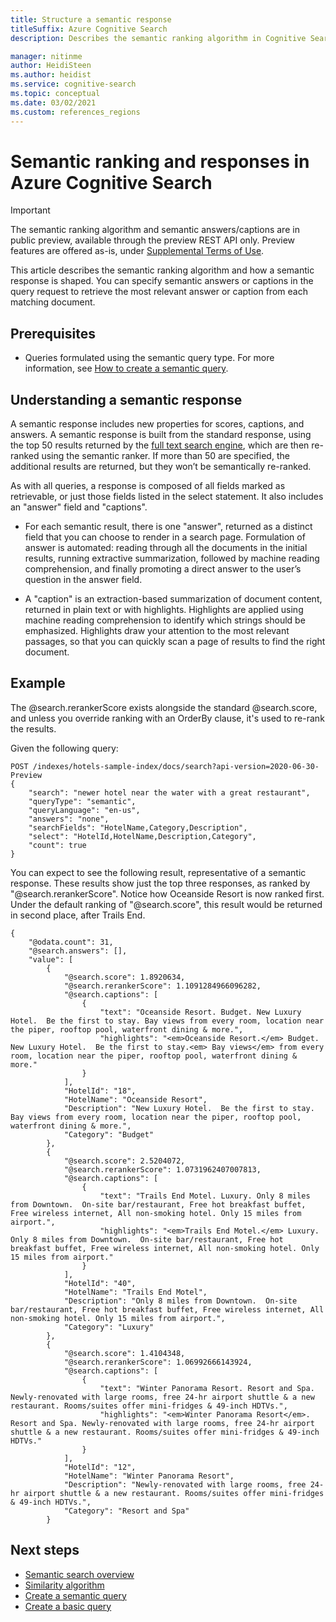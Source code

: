 ```yaml
---
title: Structure a semantic response
titleSuffix: Azure Cognitive Search
description: Describes the semantic ranking algorithm in Cognitive Search and how to structure 'semantic answers' and 'semantic captions' from a result set.

manager: nitinme
author: HeidiSteen
ms.author: heidist
ms.service: cognitive-search
ms.topic: conceptual
ms.date: 03/02/2021
ms.custom: references_regions
---
```


# Semantic ranking and responses in Azure Cognitive Search

> [!IMPORTANT]
> The semantic ranking algorithm and semantic answers/captions are in public preview, available through the preview REST API only. Preview features are offered as-is, under [Supplemental Terms of Use](https://azure.microsoft.com/support/legal/preview-supplemental-terms/).

This article describes the semantic ranking algorithm and how a semantic response is shaped. You can specify semantic answers or captions in the query request to retrieve the most relevant answer or caption from each matching document.

## Prerequisites

+ Queries formulated using the semantic query type. For more information, see [How to create a semantic query](semantic-how-to-query-request.md).

## Understanding a semantic response

A semantic response includes new properties for scores, captions, and answers. A semantic response is built from the standard response, using the top 50 results returned by the [full text search engine](search-lucene-query-architecture.md), which are then re-ranked using the semantic ranker. If more than 50 are specified, the additional results are returned, but they won’t be semantically re-ranked.

As with all queries, a response is composed of all fields marked as retrievable, or just those fields listed in the select statement. It also includes an "answer" field and "captions".

+ For each semantic result, there is one "answer", returned as a distinct field that you can choose to render in a search page. Formulation of answer is automated: reading through all the documents in the initial results, running extractive summarization, followed by machine reading comprehension, and finally promoting a direct answer to the user’s question in the answer field.

+ A "caption" is an extraction-based summarization of document content, returned in plain text or with highlights. Highlights are applied using machine reading comprehension to identify which strings should be emphasized. Highlights draw your attention to the most relevant passages, so that you can quickly scan a page of results to find the right document.

## Example

The @search.rerankerScore exists alongside the standard @search.score, and unless you override ranking with an OrderBy clause, it's used to re-rank the results.

Given the following query:

```http
POST /indexes/hotels-sample-index/docs/search?api-version=2020-06-30-Preview
{
    "search": "newer hotel near the water with a great restaurant",
    "queryType": "semantic",
    "queryLanguage": "en-us",
    "answers": "none",
    "searchFields": "HotelName,Category,Description",
    "select": "HotelId,HotelName,Description,Category",
    "count": true
}
```

You can expect to see the following result, representative of a semantic response. These results show just the top three responses, as ranked by "@search.rerankerScore". Notice how Oceanside Resort is now ranked first. Under the default ranking of "@search.score", this result would be returned in second place, after Trails End.

```http
{
    "@odata.count": 31,
    "@search.answers": [],
    "value": [
        {
            "@search.score": 1.8920634,
            "@search.rerankerScore": 1.1091284966096282,
            "@search.captions": [
                {
                    "text": "Oceanside Resort. Budget. New Luxury Hotel.  Be the first to stay. Bay views from every room, location near the piper, rooftop pool, waterfront dining & more.",
                    "highlights": "<em>Oceanside Resort.</em> Budget. New Luxury Hotel.  Be the first to stay.<em> Bay views</em> from every room, location near the piper, rooftop pool, waterfront dining & more."
                }
            ],
            "HotelId": "18",
            "HotelName": "Oceanside Resort",
            "Description": "New Luxury Hotel.  Be the first to stay. Bay views from every room, location near the piper, rooftop pool, waterfront dining & more.",
            "Category": "Budget"
        },
        {
            "@search.score": 2.5204072,
            "@search.rerankerScore": 1.0731962407007813,
            "@search.captions": [
                {
                    "text": "Trails End Motel. Luxury. Only 8 miles from Downtown.  On-site bar/restaurant, Free hot breakfast buffet, Free wireless internet, All non-smoking hotel. Only 15 miles from airport.",
                    "highlights": "<em>Trails End Motel.</em> Luxury. Only 8 miles from Downtown.  On-site bar/restaurant, Free hot breakfast buffet, Free wireless internet, All non-smoking hotel. Only 15 miles from airport."
                }
            ],
            "HotelId": "40",
            "HotelName": "Trails End Motel",
            "Description": "Only 8 miles from Downtown.  On-site bar/restaurant, Free hot breakfast buffet, Free wireless internet, All non-smoking hotel. Only 15 miles from airport.",
            "Category": "Luxury"
        },
        {
            "@search.score": 1.4104348,
            "@search.rerankerScore": 1.06992666143924,
            "@search.captions": [
                {
                    "text": "Winter Panorama Resort. Resort and Spa. Newly-renovated with large rooms, free 24-hr airport shuttle & a new restaurant. Rooms/suites offer mini-fridges & 49-inch HDTVs.",
                    "highlights": "<em>Winter Panorama Resort</em>. Resort and Spa. Newly-renovated with large rooms, free 24-hr airport shuttle & a new restaurant. Rooms/suites offer mini-fridges & 49-inch HDTVs."
                }
            ],
            "HotelId": "12",
            "HotelName": "Winter Panorama Resort",
            "Description": "Newly-renovated with large rooms, free 24-hr airport shuttle & a new restaurant. Rooms/suites offer mini-fridges & 49-inch HDTVs.",
            "Category": "Resort and Spa"
        }
```

## Next steps

+ [Semantic search overview](semantic-search-overview.md)
+ [Similarity algorithm](index-ranking-similarity.md)
+ [Create a semantic query](semantic-how-to-query-request.md)
+ [Create a basic query](search-query-create.md)